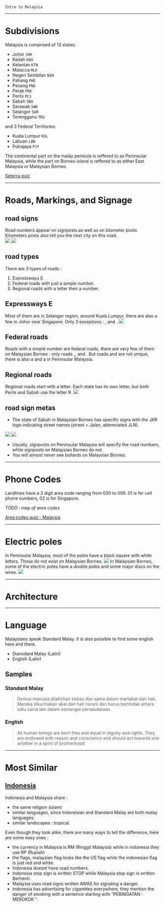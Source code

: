 `Intro to Malaysia`

---

# Subdivisions

Malaysia is comprised of 13 states:

- Johor `JHR`
- Kedah `KDH`
- Kelantan `KTN`
- Malacca `MLK`
- Negeri Sembilan `NSN`
- Pahang `PHG`
- Penang `PNG`
- Perak `PRK`
- Perlis `PLS`
- Sabah `SBH`
- Sarawak `SWK`
- Selangor `SGR`
- Terengganu `TRG`

and 3 Federal Territories:

- Kuala Lumpur `KUL`
- Labuan `LBN`
- Putrajaya `PJY`

<CountryMap code="MYS" scale="800" />

The continental part on the malay penisula is reffered to as Peninsular Malaysia, while the part on Borneo island is reffered to as either East Malaysia or Malaysian Borneo.

[Seterra quiz](https://www.geoguessr.com/seterra/en/vgp/3173)

---

# Roads, Markings, and Signage

## road signs
Road numbers appear on signposts as well as on kilometer posts. Kilometers posts also tell you the next city on this road.          
<img src="/img/MYS/sign.png" />
<img src="/img/MYS/kilometer_sign.png" />

## road types

There are 3 types of roads :
1. Expressways E.
2. Federal roads with just a simple number.
3. Regional roads with a letter then a number.

## Expressways E

Most of them are in Selangor region, around Kuala Lumpur, there are also a few in Johor near Singapore.
Only 3 exceptions : <RoadNumber style="long-hex" num="E1" bg="yellow"/>, <RoadNumber style="long-hex" num="E2" bg="yellow"/> and <RoadNumber style="long-hex" num="E8" bg="yellow"/>.
<img src="/img/MYS/e_roads.png" />

## Federal roads

Roads with a simple number are federal roads, there are very few of them on Malaysian Borneo : only roads <RoadNumber style="long-hex" num="1" bg="yellow"/>,<RoadNumber style="long-hex" num="13" bg="yellow"/>, <RoadNumber style="long-hex" num="22" bg="yellow"/> and <RoadNumber style="long-hex" num="5xx" bg="yellow"/>. But roads <RoadNumber style="long-hex" num="1" bg="yellow"/> and <RoadNumber style="long-hex" num="13" bg="yellow"/> are not unique, there is also a <RoadNumber style="long-hex" num="1" bg="yellow"/> and a <RoadNumber style="long-hex" num="13" bg="yellow"/> in Peninsular Malaysia.

## Regional roads

Regional roads start with a letter. Each state has its own letter, but both Perlis and Sabah use the letter R.
<img src="/img/MYS/l_roads.png" />

## road sign metas

- The state of Sabah in Malaysian Borneo has specific signs with the JKR logo indicating street names (street = Jalan, abbreviated JLN).
<img src="/img/MYS/jkr01.png" />
<img src="/img/MYS/jkr02.png" />

- Usually, signposts on Peninsular Malaysia will specify the road numbers, while signposts on Malaysian Borneo do not.
- You will almost never see bollards on Malaysian Borneo.
 
---

# Phone Codes

Landlines have a 3 digit area code ranging from 030 to 099. 01 is for cell phone numbers, 02 is for Singapore.

*TODO : map of area codes*

[Area codes quiz - Malaysia](https://super-duper.fr/country/quizz_tel_en.php?country=ML2)

---

# Electric poles

In Peninsular Malaysia, most of the poles have a black square with white letters. Those do not exist on Malaysian Borneo.
<img src="/img/MYS/pole1.png" />
In Malaysian Borneo, some of the electric poles have a double poles and some major discs on the wires.
<img src="/img/MYS/pole02.png" />

---

# Architecture

---

# Language

Malaysians speak Standard Malay. It is also possible to find some english here and there.

- Stansdard Malay (Latin)
- English (Latin)

## Samples

### Standard Malay

> Semua manusia dilahirkan bebas dan sama dalam martabat dan hak. Mereka dikurniakan akal dan hati nurani dan harus bertindak antara satu sama lain dalam semangat persaudaraan.


### English

> All human beings are born free and equal in dignity and rights. They are endowed with reason and conscience and should act towards one another in a spirit of brotherhood.

---

# Most Similar

## [Indonesia](/countries/IDN)

Indonesia and Malaysia share :
- the same religion (islam)
- similar languages, since Indonesian and Standard Malay are both malay languages.
- similar landscapes : tropical.

Even though they look alike, there are many ways to tell the difference, here are some easy ones :
- the currency in Malaysia is RM (Ringgit Malaysia) while in indonesia they use RP (Rupiah)
- the flags, malaysian flag looks like the US flag while the indonesian flag is just red and white.
- Indonesia doesnt have road numbers.
- Indonesia stop sign is written STOP while Malaysia stop sign is written Berhenti.
- Malaysia uses road signs written AWAS for signaling a danger.
- Indonesia has advertising for cigarettes everywhere, they mention the danger of smoking with a sentence starting with "PERINGATAN : MEROKOK ".
